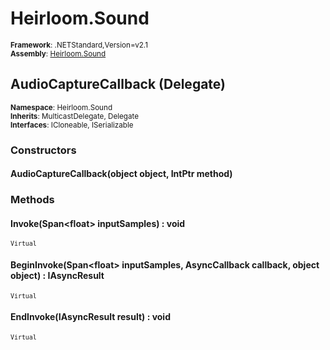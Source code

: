 # Heirloom.Sound

<small>**Framework**: .NETStandard,Version=v2.1</small>  
<small>**Assembly**: [Heirloom.Sound](../heirloom.sound/heirloom.sound.md)</small>  

## AudioCaptureCallback (Delegate)
<small>**Namespace**: Heirloom.Sound</sub></small>  
<small>**Inherits**: MulticastDelegate, Delegate</small>  
<small>**Interfaces**: ICloneable, ISerializable</small>  

### Constructors

#### AudioCaptureCallback(object object, IntPtr method)

### Methods

#### <a name="INVBBB4B46C"></a>Invoke(Span\<float> inputSamples) : void

<small>`Virtual`</small>


#### <a name="BEGAACD16A1"></a>BeginInvoke(Span\<float> inputSamples, AsyncCallback callback, object object) : IAsyncResult

<small>`Virtual`</small>


#### <a name="END139F5A23"></a>EndInvoke(IAsyncResult result) : void

<small>`Virtual`</small>



